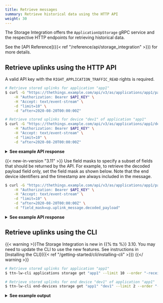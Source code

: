 ```yaml
---
title: Retrieve messages
summary: Retrieve historical data using the HTTP API
weight: 30
---
```


The Storage Integration offers the `ApplicationUpStorage` gRPC service and the respective HTTP endpoints for retrieving historical data.

See the [API Reference]({{< ref "/reference/api/storage_integration" >}}) for more details.

## Retrieve uplinks using the HTTP API

A valid API key with the `RIGHT_APPLICATION_TRAFFIC_READ` rights is required.

```bash
# Retrieve stored uplinks for application "app1"
$ curl -G "https://thethings.example.com/api/v3/as/applications/app1/packages/storage/uplink_message" \
    -H "Authorization: Bearer $API_KEY" \
    -H "Accept: text/event-stream" \
    -d "limit=10" \
    -d "after=2020-08-20T00:00:00Z"

# Retrieve stored uplinks for device "dev1" of application "app1"
$ curl -G "https://thethings.example.com/api/v3/as/applications/app1/devices/dev1/packages/storage/uplink_message" \
    -H "Authorization: Bearer $API_KEY" \
    -H "Accept: text/event-stream" \
    -d "limit=10" \
    -d "after=2020-08-20T00:00:00Z"
```

<details><summary><b>See example API response</b></summary>

```json
{"result":{"end_device_ids":{"device_id":"dev1","application_ids":{"application_id":"app1"},"dev_eui":"1111111111111111","dev_addr":"014457CB"},"received_at":"2020-08-24T10:08:44.868680817Z","uplink_message":{"session_key_id":"AXPoziFRvbcEguvZQoCCZw==","f_port":10,"f_cnt":43,"frm_payload":"AQoBCgEKAQo=","rx_metadata":[{"gateway_ids":{"gateway_id":"gtw1"},"time":"2020-08-24T10:08:43.385687165Z","timestamp":3313328983,"uplink_token":"ChIKEAoEZ3R3MRIIEREREREREREQ18b1qwwaDAiso476BRDl6YiuAiDYl7COt2A="}],"settings":{"data_rate":{"lora":{"bandwidth":125000,"spreading_factor":12}},"coding_rate":"4/5","frequency":"868100000","timestamp":3313328983,"time":"2020-08-24T10:08:43.385687165Z"},"received_at":"2020-08-24T10:08:44.634338856Z"}}}

{"result":{"end_device_ids":{"device_id":"dev1","application_ids":{"application_id":"app1"},"dev_eui":"1111111111111111","dev_addr":"014457CB"},"received_at":"2020-08-24T10:08:49.144907967Z","uplink_message":{"session_key_id":"AXPoziFRvbcEguvZQoCCZw==","f_port":10,"f_cnt":44,"frm_payload":"AQoBCgEKAQo=","rx_metadata":[{"gateway_ids":{"gateway_id":"gtw1"},"time":"2020-08-24T10:08:48.891099194Z","timestamp":3318834395,"uplink_token":"ChIKEAoEZ3R3MRIIEREREREREREQ28nFrgwaDAiwo476BRCoqe67AyD47sfPy2A="}],"settings":{"data_rate":{"lora":{"bandwidth":125000,"spreading_factor":12}},"coding_rate":"4/5","frequency":"868100000","timestamp":3318834395,"time":"2020-08-24T10:08:48.891099194Z"},"received_at":"2020-08-24T10:08:48.931407608Z"}}}
```
</details>

{{< new-in-version "3.11" >}} Use field masks to specify a subset of fields that should be returned by the API. For example, to retrieve the decoded payload field only, set the field mask as shown below. Note that the end device identifiers and the timestamp are always included in the message.

```bash
$ curl -G "https://thethings.example.com/api/v3/as/applications/app1/packages/storage/uplink_message" \
    -H "Authorization: Bearer $API_KEY" \
    -H "Accept: text/event-stream" \
    -d "limit=10" \
    -d "after=2020-08-20T00:00:00Z" \
    -d "field_mask=up.uplink_message.decoded_payload"
```

<details><summary><b>See example API response</b></summary>

```json
{"result":{"end_device_ids":{"device_id":"dev1","application_ids":{}},"received_at":"2021-02-04T19:19:28.681910909Z","uplink_message":{"decoded_payload":{"occupied":true,"type":"parking status"},"settings":{"data_rate":{}}}}}

```
</details>

## Retrieve uplinks using the CLI

{{< warning >}}The Storage Integration is new in {{% tts %}} 3.10. You may need to update the CLI to use the new features. See instructions in [Installing the CLI]({{< ref "/getting-started/cli/installing-cli" >}})
{{</ warning >}}

```bash
# Retrieve stored uplinks for application "app1"
$ ttn-lw-cli applications storage get "app1" --limit 10 --order "-received_at" --after "2018-08-20 00:00:00"

# Retrieve stored uplinks for end device "dev1" of application "app1"
$ ttn-lw-cli end-devices storage get "app1" "dev1" --limit 2 --order "-received_at" --after "2020-08-20 00:00:00"
```

<details><summary><b>See example output</b></summary>

```json
[
  {
    "end_device_ids": {
      "device_id": "dev1",
      "application_ids": {
        "application_id": "app1"
      }
    },
    "received_at": "2021-02-04T19:32:31.488210458Z",
    "uplink_message": {
      "f_port": 1,
      "frm_payload": "AA==",
      "decoded_payload": {
        "occupied": false,
        "type": "parking status"
      },
      "settings": {
        "data_rate": {}
      },
      "received_at": "0001-01-01T00:00:00Z"
    },
    "simulated": true
  },
  {
    "end_device_ids": {
      "device_id": "dev1",
      "application_ids": {
        "application_id": "app1"
      }
    },
    "received_at": "2021-02-04T19:19:28.681910909Z",
    "uplink_message": {
      "f_port": 1,
      "frm_payload": "AQ==",
      "decoded_payload": {
        "occupied": true,
        "type": "parking status"
      },
      "settings": {
        "data_rate": {}
      },
      "received_at": "0001-01-01T00:00:00Z"
    },
    "simulated": true
  }
]
```
</details>
